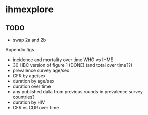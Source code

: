 # ihmexplore


## TODO

- swap 2a and 2b


Appendix figs
- incidence and mortality over time WHO vs IHME
- 30 HBC version of figure 1 (DONE) (and total over time??)
- prevalence survey age/sex
- CFR by age/sex
- duration by age/sex
- duration over time
- any published data from previous rounds in prevalence survey countries?
- duration by HIV
- CFR vs CDR over time
